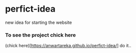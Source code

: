 # perfict-idea
new idea for starting the website
### To see the project chick here
(chick here)[https://anwartareka.github.io/perfict-idea/] do it..

